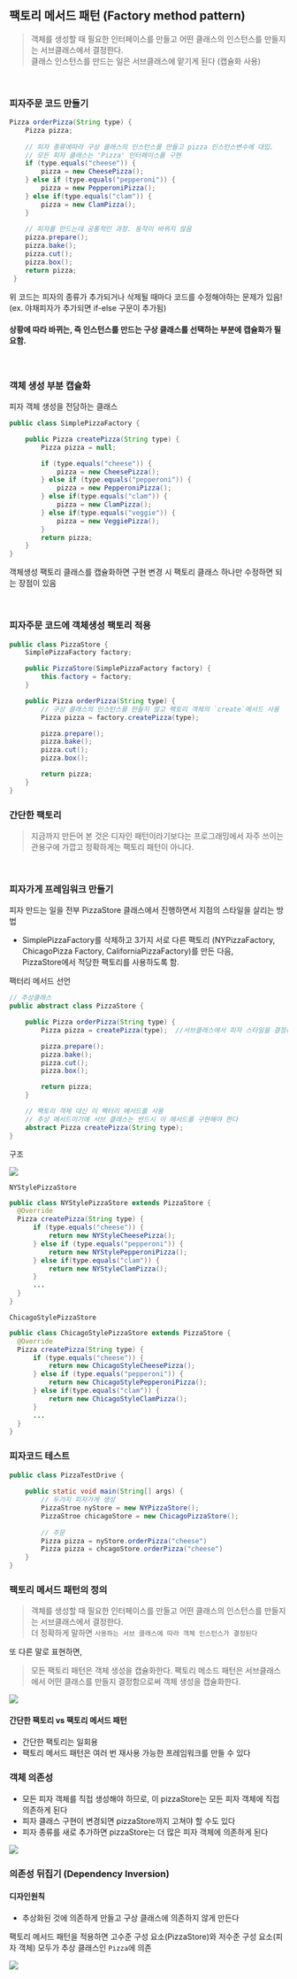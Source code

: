 ## 팩토리 메서드 패턴 (Factory method pattern)

>객체를 생성할 때 필요한 인터페이스를 만들고 어떤 클래스의 인스턴스를 만들지는 서브클래스에서 결정한다.  
클래스 인스턴스를 만드는 일은 서브클래스에 맡기게 된다 (캡슐화 사용)

<br>

### 피자주문 코드 만들기 

```java
Pizza orderPizza(String type) {
    Pizza pizza;
    
    // 피자 종류에따라 구상 클래스의 인스턴스를 만들고 pizza 인스턴스변수에 대입.
    // 모든 피자 클래스는 'Pizza' 인터페이스를 구현
    if (type.equals("cheese")) {
        pizza = new CheesePizza();
    } else if (type.equals("pepperoni")) {
        pizza = new PepperoniPizza();
    } else if(type.equals("clam")) {
        pizza = new ClamPizza();
    }
    
    // 피자를 만드는데 공통적인 과정. 동작이 바뀌지 않음
    pizza.prepare();
    pizza.bake();
    pizza.cut();
    pizza.box();
    return pizza;
 }
```
위 코드는 피자의 종류가 추가되거나 삭제될 때마다 코드를 수정해야하는 문제가 있음! (ex. 야채피자가 추가되면 if-else 구문이 추가됨)
#### 상황에 따라 바뀌는, 즉 인스턴스를 만드는 구상 클래스를 선택하는 부분에 캡슐화가 필요함.

<br>

### 객체 생성 부분 캡슐화

피자 객체 생성을 전담하는 클래스
```java
public class SimplePizzaFactory {

    public Pizza createPizza(String type) {
        Pizza pizza = null;

        if (type.equals("cheese")) {
            pizza = new CheesePizza();
        } else if (type.equals("pepperoni")) {
            pizza = new PepperoniPizza();
        } else if(type.equals("clam")) {
            pizza = new ClamPizza();
        } else if(type.equals("veggie")) {
            pizza = new VeggiePizza();
        }
        return pizza;
    }
}
```
객체생성 팩토리 클래스를 캡슐화하면 구현 변경 시 팩토리 클래스 하나만 수정하면 되는 장점이 있음

<br>

### 피자주문 코드에 객체생성 팩토리 적용
```java
public class PizzaStore {
    SimplePizzaFactory factory;

    public PizzaStore(SimplePizzaFactory factory) {
        this.factory = factory;
    }

    public Pizza orderPizza(String type) {
        // 구상 클래스의 인스턴스를 만들지 않고 팩토리 객체의 `create`메서드 사용
        Pizza pizza = factory.createPizza(type);

        pizza.prepare();
        pizza.bake();
        pizza.cut();
        pizza.box();

        return pizza;
    }
}
```

### 간단한 팩토리
>지금까지 만든어 본 것은 디자인 패턴이라기보다는 프로그래밍에서 자주 쓰이는 관용구에 가깝고 정확하게는 팩토리 패턴이 아니다.

<br>

### 피자가게 프레임워크 만들기

피자 만드는 일을 전부 PizzaStore 클래스에서 진행하면서 지점의 스타일을 살리는 방법

- SimplePizzaFactory를 삭제하고 3가지 서로 다른 팩토리 (NYPizzaFactory, ChicagoPizza Factory, CaliforniaPizzaFactory)를 만든 다음,  
PizzaStore에서 적당한 팩토리를 사용하도록 함.

팩터리 메서드 선언
```java
// 추상클래스
public abstract class PizzaStore {

    public Pizza orderPizza(String type) {
        Pizza pizza = createPizza(type);  //서브클래스에서 피자 스타일을 결정(뉴욕, 시카고, 캘리포니아)

        pizza.prepare();
        pizza.bake();
        pizza.cut();
        pizza.box();

        return pizza;
    }

    // 팩토리 객체 대신 이 팩터리 메서드를 사용
    // 추상 메서드이기에 서브 클래스는 반드시 이 메서드를 구현해야 한다
    abstract Pizza createPizza(String type); 
}
```

구조

![](https://img1.daumcdn.net/thumb/R1280x0/?scode=mtistory2&fname=https%3A%2F%2Fblog.kakaocdn.net%2Fdn%2FcXZnaY%2FbtrCmeuWhnW%2FhXmXRGeLC4kgIu4xjccklK%2Fimg.png)

`NYStylePizzaStore`
```java
public class NYStylePizzaStore extends PizzaStore {
  @Override
  Pizza createPizza(String type) {
      if (type.equals("cheese")) {
          return new NYStyleCheesePizza();
      } else if (type.equals("pepperoni")) {
          return new NYStylePepperoniPizza();
      } else if(type.equals("clam")) {
          return new NYStyleClamPizza();
      } 
      ...
  }
}
```

`ChicagoStylePizzaStore`
```java
public class ChicagoStylePizzaStore extends PizzaStore {
  @Override
  Pizza createPizza(String type) {
      if (type.equals("cheese")) {
          return new ChicagoStyleCheesePizza();
      } else if (type.equals("pepperoni")) {
          return new ChicagoStylePepperoniPizza();
      } else if(type.equals("clam")) {
          return new ChicagoStyleClamPizza();
      }
      ...
  }
}
```

### 피자코드 테스트
```java
public class PizzaTestDrive {
    
    public static void main(String[] args) {
        // 두가지 피자가게 생성
        PizzaStroe nyStore = new NYPizzaStore();
        PizzaStroe chicagoStore = new ChicagoPizzaStore();
    
        // 주문
        Pizza pizza = nyStore.orderPizza("cheese")
        Pizza pizza = chcagoStore.orderPizza("cheese")
    }
}
```

### 팩토리 메서드 패턴의 정의

>객체를 생성할 때 필요한 인터페이스를 만들고 어떤 클래스의 인스턴스를 만들지는 서브클래스에서 결정한다.  
더 정확하게 말하면 `사용하는 서브 클래스에 따라 객체 인스턴스가 결정된다`

또 다른 말로 표현하면,
>모든 팩토리 패턴은 객체 생성을 캡슐화한다. 팩토리 메소드 패턴은 서브클래스에서 어떤 클래스를 만들지 결정함으로써 객체 생성을 캡슐화한다.

![](https://t1.daumcdn.net/cfile/tistory/2360FB3F5378D4011A)


#### 간단한 팩토리 vs 팩토리 메서드 패턴
- 간단한 팩토리는 일회용
- 팩토리 메서드 패턴은 여러 번 재사용 가능한 프레임워크를 만들 수 있다

### 객체 의존성

- 모든 피자 객체를 직접 생성해야 하므로, 이 pizzaStore는 모든 피자 객체에 직접 의존하게 된다
- 피자 클래스 구현이 변경되면 pizzaStore까지 고쳐야 할 수도 있다
- 피자 종류를 새로 추가하면 pizzaStore는 더 많은 피자 객체에 의존하게 된다

![](https://velog.velcdn.com/images/ybell1028/post/15391ab5-fd96-4195-bf39-3c9c797616c5/image.png)

### 의존성 뒤집기 (Dependency Inversion)

#### 디자인원칙 
- 추상화된 것에 의존하게 만들고 구상 클래스에 의존하지 않게 만든다

팩토리 메서드 패턴을 적용하면 고수준 구성 요소(PizzaStore)와 저수준 구성 요소(피자 객체) 모두가 추상 클래스인 `Pizza`에 의존

![](https://velog.velcdn.com/images/ybell1028/post/dba8dfc8-bc3b-4f82-8ae5-d43b62d51142/image.png)






